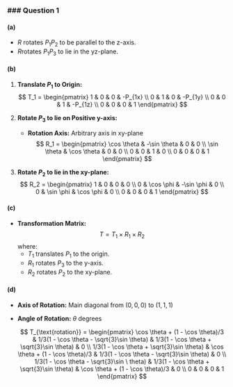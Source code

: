 ### ### Question 1

#### (a)

- $R$ rotates $P_1P_2$ to be parallel to the z-axis.
- $R$rotates $P_1P_3$ to lie in the yz-plane.

#### (b)

1. **Translate $P_1$ to Origin:**
 $$
 T_1 = \begin{pmatrix}
 1 & 0 & 0 & -P_{1x} \\
 0 & 1 & 0 & -P_{1y} \\
 0 & 0 & 1 & -P_{1z} \\
 0 & 0 & 0 & 1
 \end{pmatrix}
 $$

2. **Rotate $P_3$ to lie on Positive y-axis:**
   - **Rotation Axis:** Arbitrary axis in xy-plane
 $$
 R_1 = \begin{pmatrix}
 \cos \theta & -\sin \theta & 0 & 0 \\
 \sin \theta & \cos \theta & 0 & 0 \\
 0 & 0 & 1 & 0 \\
 0 & 0 & 0 & 1
 \end{pmatrix}
 $$

3. **Rotate $P_2$ to lie in the xy-plane:**
$$
 R_2 = \begin{pmatrix}
 1 & 0 & 0 & 0 \\
 0 & \cos \phi & -\sin \phi & 0 \\
 0 & \sin \phi & \cos \phi & 0 \\
 0 & 0 & 0 & 1
 \end{pmatrix}
 $$
#### (c)

- **Transformation Matrix:**
  $$
  T = T_1 \times R_1 \times R_2
  $$
  where:
  - $T_1$ translates $P_1$ to the origin.
  - $R_1$ rotates $P_3$ to the y-axis.
  - $R_2$ rotates $P_2$ to the xy-plane.

#### (d)

- **Axis of Rotation:** Main diagonal from $(0,0,0)$ to $(1,1,1)$
- **Angle of Rotation:** $\theta$ degrees

  $$
  T_{\text{rotation}} = \begin{pmatrix}
  \cos \theta + (1 - \cos \theta)/3 & 1/3(1 - \cos \theta - \sqrt{3}\sin \theta) & 1/3(1 - \cos \theta + \sqrt{3}\sin \theta) & 0 \\
  1/3(1 - \cos \theta + \sqrt{3}\sin \theta) & \cos \theta + (1 - \cos \theta)/3 & 1/3(1 - \cos \theta - \sqrt{3}\sin \theta) & 0 \\
  1/3(1 - \cos \theta - \sqrt{3}\sin \ theta) & 1/3(1 - \cos \theta + \sqrt{3}\sin \theta) & \cos \theta + (1 - \cos \theta)/3 & 0 \\
  0 & 0 & 0 & 1
  \end{pmatrix}
  $$
